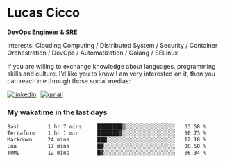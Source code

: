 # Lucas Cicco

**DevOps Engineer & SRE**

Interests: Clouding Computing / Distributed System / Security / Container Orchestration / DevOps / Automatization / Golang / SELinux

If you are willing to exchange knowledge about languages, programming skills and culture. I'd like you to know I am very interested on it, then you can reach me through those social medias:

<div style="display: flex; align-items: center; gap: 10px;">
  <a href="https://www.linkedin.com/in/lucas-vitor-de-cicco" target="_blank">
    <img
      src="https://img.shields.io/badge/-LinkedIn-%230077B5?style=for-the-badge&logo=linkedin&logoColor=white"
      alt="linkedin"
      target="_blank" 
    />
  </a>
  <a href="mailto:lucasvitorx1@gmail.com">
      <img
        src="https://img.shields.io/badge/-Gmail-%23333?style=for-the-badge&logo=gmail&logoColor=white"
        alt="gmail"
        target="_blank"
      />
  </a>
</div>

### My wakatime in the last days

<!--START_SECTION:waka-->

```txt
Bash         1 hr 7 mins     ████████▒░░░░░░░░░░░░░░░░   33.58 %
Terraform    1 hr 1 min      ███████▓░░░░░░░░░░░░░░░░░   30.73 %
Markdown     24 mins         ███░░░░░░░░░░░░░░░░░░░░░░   12.18 %
Lua          17 mins         ██░░░░░░░░░░░░░░░░░░░░░░░   08.50 %
TOML         12 mins         █▓░░░░░░░░░░░░░░░░░░░░░░░   06.34 %
```

<!--END_SECTION:waka-->
